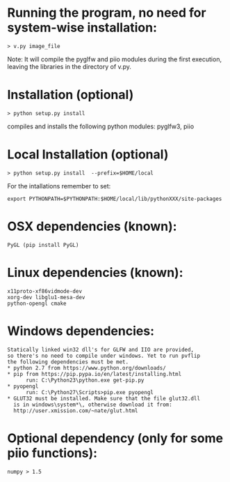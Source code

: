 # Running the program, no need for system-wise installation:

    > v.py image_file

Note: It will compile the pyglfw and piio modules during the first execution, 
leaving the libraries in the directory of v.py.


# Installation (optional)

    > python setup.py install 

compiles and installs the following python modules: pyglfw3, piio

# Local Installation (optional) 

    > python setup.py install  --prefix=$HOME/local

For the intallations remember to set:

    export PYTHONPATH=$PYTHONPATH:$HOME/local/lib/pythonXXX/site-packages


# OSX dependencies (known):
    PyGL (pip install PyGL)



# Linux dependencies (known):
    x11proto-xf86vidmode-dev
    xorg-dev libglu1-mesa-dev
    python-opengl cmake 

# Windows dependencies: 
    Statically linked win32 dll's for GLFW and IIO are provided, 
    so there's no need to compile under windows. Yet to run pvflip 
    the following dependencies must be met.
    * python 2.7 from https://www.python.org/downloads/
    * pip from https://pip.pypa.io/en/latest/installing.html
          run: C:\Python23\python.exe get-pip.py
    * pyopengl
          run: C:\Python27\Scripts>pip.exe pyopengl
    * GLUT32 must be installed. Make sure that the file glut32.dll 
      is in windows\system*\, otherwise download it from: 
      http://user.xmission.com/~nate/glut.html

# Optional dependency (only for some piio functions):
    numpy > 1.5
